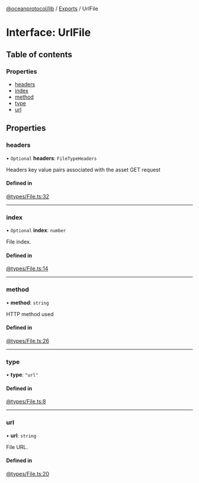 [@oceanprotocol/lib](../README.md) / [Exports](../modules.md) / UrlFile

# Interface: UrlFile

## Table of contents

### Properties

- [headers](UrlFile.md#headers)
- [index](UrlFile.md#index)
- [method](UrlFile.md#method)
- [type](UrlFile.md#type)
- [url](UrlFile.md#url)

## Properties

### headers

• `Optional` **headers**: `FileTypeHeaders`

Headers key value pairs associated with the asset GET request

#### Defined in

[@types/File.ts:32](https://github.com/oceanprotocol/ocean.js/blob/c99bc5c6/src/@types/File.ts#L32)

___

### index

• `Optional` **index**: `number`

File index.

#### Defined in

[@types/File.ts:14](https://github.com/oceanprotocol/ocean.js/blob/c99bc5c6/src/@types/File.ts#L14)

___

### method

• **method**: `string`

HTTP method used

#### Defined in

[@types/File.ts:26](https://github.com/oceanprotocol/ocean.js/blob/c99bc5c6/src/@types/File.ts#L26)

___

### type

• **type**: ``"url"``

#### Defined in

[@types/File.ts:8](https://github.com/oceanprotocol/ocean.js/blob/c99bc5c6/src/@types/File.ts#L8)

___

### url

• **url**: `string`

File URL.

#### Defined in

[@types/File.ts:20](https://github.com/oceanprotocol/ocean.js/blob/c99bc5c6/src/@types/File.ts#L20)
